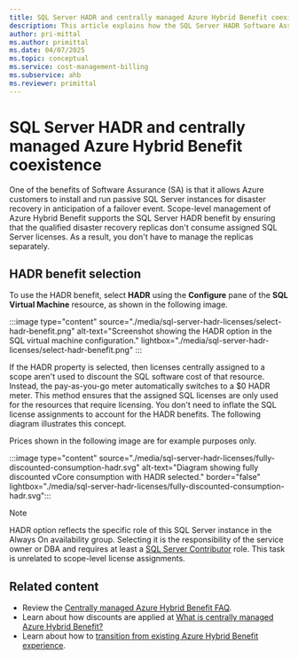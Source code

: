 ```yaml
---
title: SQL Server HADR and centrally managed Azure Hybrid Benefit coexistence
description: This article explains how the SQL Server HADR Software Assurance benefit and centrally managed Azure Hybrid Benefit coexist.
author: pri-mittal
ms.author: primittal
ms.date: 04/07/2025
ms.topic: conceptual
ms.service: cost-management-billing
ms.subservice: ahb
ms.reviewer: primittal
---
```


# SQL Server HADR and centrally managed Azure Hybrid Benefit coexistence

One of the benefits of Software Assurance (SA) is that it allows Azure customers to install and run passive SQL Server instances for disaster recovery in anticipation of a failover event. Scope-level management of Azure Hybrid Benefit supports the SQL Server HADR benefit by ensuring that the qualified disaster recovery replicas don't consume assigned SQL Server licenses. As a result, you don't have to manage the replicas separately. 

## HADR benefit selection

To use the HADR benefit, select **HADR** using the **Configure** pane of the **SQL Virtual Machine** resource, as shown in the following image.

:::image type="content" source="./media/sql-server-hadr-licenses/select-hadr-benefit.png" alt-text="Screenshot showing the HADR option in the SQL virtual machine configuration." lightbox="./media/sql-server-hadr-licenses/select-hadr-benefit.png" :::

If the HADR property is selected, then licenses centrally assigned to a scope aren't used to discount the SQL software cost of that resource. Instead, the pay-as-you-go meter automatically switches to a $0 HADR meter. This method ensures that the assigned SQL licenses are only used for the resources that require licensing. You don't need to inflate the SQL license assignments to account for the HADR benefits. The following diagram illustrates this concept.

Prices shown in the following image are for example purposes only.

:::image type="content" source="./media/sql-server-hadr-licenses/fully-discounted-consumption-hadr.svg" alt-text="Diagram showing fully discounted vCore consumption with HADR selected." border="false" lightbox="./media/sql-server-hadr-licenses/fully-discounted-consumption-hadr.svg":::

> [!NOTE]
> HADR option reflects the specific role of this SQL Server instance in the Always On availability group. Selecting it is the responsibility of the service owner or DBA and requires at least a [SQL Server Contributor](../../role-based-access-control/built-in-roles.md#sql-server-contributor) role. This task is unrelated to scope-level license assignments.

## Related content

- Review the [Centrally managed Azure Hybrid Benefit FAQ](faq-azure-hybrid-benefit-scope.yml).
- Learn about how discounts are applied at [What is centrally managed Azure Hybrid Benefit?](sql-server-hadr-licenses.md)
- Learn about how to [transition from existing Azure Hybrid Benefit experience](transition-existing.md).
